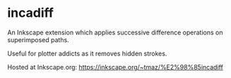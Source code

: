 # incadiff

An Inkscape extension which applies successive difference operations on superimposed paths.

Useful for plotter addicts as it removes hidden strokes. 

Hosted at Inkscape.org: https://inkscape.org/~tmaz/%E2%98%85incadiff
